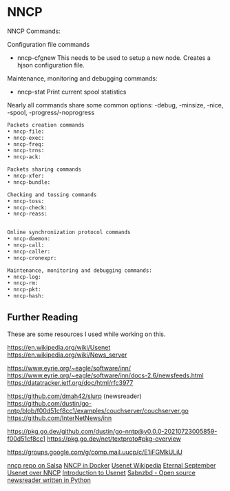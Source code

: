 # NNCP

NNCP Commands:

Configuration file commands

* nncp-cfgnew
    This needs to be used to setup a new node. Creates a hjson configuration file.

Maintenance, monitoring and debugging commands:

* nncp-stat
    Print current spool statistics

Nearly all commands share some common options:
-debug, -minsize, -nice, -spool, -progress/-noprogress

```markdown
Packets creation commands
• nncp-file:
• nncp-exec:
• nncp-freq:
• nncp-trns:
• nncp-ack:

Packets sharing commands
• nncp-xfer:
• nncp-bundle:

Checking and tossing commands
• nncp-toss:
• nncp-check:
• nncp-reass:


Online synchronization protocol commands
• nncp-daemon:
• nncp-call:
• nncp-caller:
• nncp-cronexpr:

Maintenance, monitoring and debugging commands:
• nncp-log:
• nncp-rm:
• nncp-pkt:
• nncp-hash:
```

## Further Reading

These are some resources I used while working on this.

https://en.wikipedia.org/wiki/Usenet
https://en.wikipedia.org/wiki/News_server

https://www.eyrie.org/~eagle/software/inn/
https://www.eyrie.org/~eagle/software/inn/docs-2.6/newsfeeds.html
https://datatracker.ietf.org/doc/html/rfc3977

https://github.com/dmah42/slurp (newsreader)
https://github.com/dustin/go-nntp/blob/f00d51cf8cc1/examples/couchserver/couchserver.go
https://github.com/InterNetNews/inn

https://pkg.go.dev/github.com/dustin/go-nntp@v0.0.0-20210723005859-f00d51cf8cc1
https://pkg.go.dev/net/textproto#pkg-overview

https://groups.google.com/g/comp.mail.uucp/c/E1iFGMkULiU

[nncp repo on Salsa](https://salsa.debian.org/go-team/packages/nncp)
[NNCP in Docker](https://salsa.debian.org/jgoerzen/docker-nncp)
[Usenet Wikipedia](https://en.wikipedia.org/wiki/Usenet)
[Eternal September](https://www.eternal-september.org/)
[Usenet over NNCP](https://www.complete.org/usenet-over-nncp/)
[Introduction to Usenet](https://www.binaries4all.com/beginners/downloading.php)
[Sabnzbd - Open source newsreader written in Python](https://github.com/sabnzbd/sabnzbd/tree/develop)

